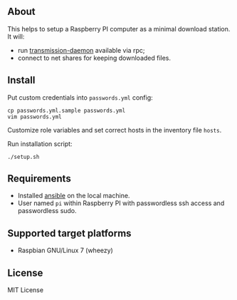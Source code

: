 ## About

This helps to setup a Raspberry PI computer as a minimal download station. It will:

* run [transmission-daemon](https://www.transmissionbt.com/download/) available via rpc;
* connect to net shares for keeping downloaded files.

## Install

Put custom credentials into `passwords.yml` config:

    cp passwords.yml.sample passwords.yml
    vim passwords.yml

Customize role variables and set correct hosts in the inventory file `hosts`.

Run installation script:

    ./setup.sh

## Requirements

* Installed [ansible](http://docs.ansible.com/ansible/intro_installation.html) on the local machine.
* User named `pi` within Raspberry PI with passwordless ssh access and passwordless sudo.

## Supported target platforms

* Raspbian GNU/Linux 7 (wheezy)

## License

MIT License
